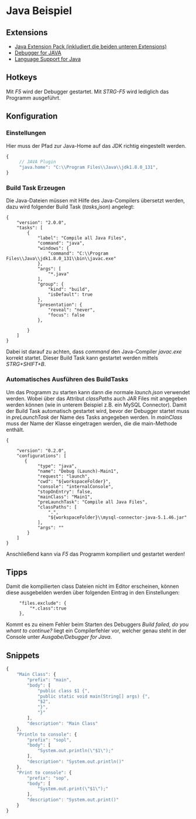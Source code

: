 # Java Beispiel
## Extensions
- [Java Extension Pack (inkludiert die beiden unteren Extensions)](https://marketplace.visualstudio.com/items?itemName=vscjava.vscode-java-pack)
- [Debugger for JAVA](https://marketplace.visualstudio.com/items?itemName=vscjava.vscode-java-debug)
- [Language Support for Java](https://marketplace.visualstudio.com/items?itemName=redhat.java)
## Hotkeys
Mit *F5* wird der Debugger gestartet. Mit *STRG-F5* wird lediglich das Programm ausgeführt.
## Konfiguration
### Einstellungen
Hier muss der Pfad zur Java-Home auf das JDK richtig eingestellt werden.
```js
{
     // JAVA Plugin
     "java.home": "C:\\Program Files\\Java\\jdk1.8.0_131",
}
```
### Build Task Erzeugen
Die Java-Dateien müssen mit Hilfe des Java-Compilers übersetzt werden, dazu wird folgender Build Task (*tasks,json*) angelegt:
```
{
    "version": "2.0.0",
    "tasks": [
        {
            "label": "Compile all Java Files",
            "command": "java",
            "windows": {
                "command": "C:\\Program Files\\Java\\jdk1.8.0_131\\bin\\javac.exe"
            },
            "args": [
                "*.java"
            ],
            "group": {
                "kind": "build",
                "isDefault": true
            },
            "presentation": {
                "reveal": "never",
                "focus": false
            },
           
        }
    ]
} 
```
Dabei ist darauf zu achten, dass *command* den Java-Compiler *javac.exe* korrekt startet. Dieser Build Task kann gestartet werden mittels *STRG+SHIFT+B*.

### Automatisches Ausführen des BuildTasks
Um das Programm zu starten kann dann die normale *launch.json* verwendet werden. Wobei über das Attribut *classPaths* auch JAR Files mit angegeben werden können (wie in unterem Beispiel z.B. ein MySQL Connector). Damit der Build Task automatisch gestartet wird, bevor der Debugger startet muss in *preLaunchTask* der Name des Tasks angegeben werden. In *mainClass* muss der Name der Klasse eingetragen werden, die die main-Methode enthält.
```
{

    "version": "0.2.0",
    "configurations": [       
       {
            "type": "java",
            "name": "Debug (Launch)-Main1",
            "request": "launch",
            "cwd": "${workspaceFolder}",
            "console": "internalConsole",
            "stopOnEntry": false,
            "mainClass": "Main1",
            "preLaunchTask": "Compile all Java Files",
            "classPaths": [
                ".",
                "${workspaceFolder}\\mysql-connector-java-5.1.46.jar"
            ],
            "args": ""
        }  
    ]
}
``` 

Anschließend kann via *F5* das Programm kompiliert und gestartet werden!

## Tipps
Damit die kompilierten class Dateien nicht im Editor erscheinen, können diese ausgebelden werden über folgenden Eintrag in den Einstellungen:
```
     "files.exclude": {
         "*.class":true
     },

```


Kommt es zu einem Fehler beim Starten des Debuggers *Build failed, do you whant to continue?* liegt ein Compilerfehler vor, welcher genau steht in der Console unter *Ausgabe/Debugger for Java*.


## Snippets
```js
{
    "Main Class": {
		"prefix": "main",
		"body": [
			"public class $1 {",
			"public static void main(String[] args) {",
			"$2",
			"}",
			"}"
		],
		"description": "Main Class"
	},
	"Println to console": {
		"prefix": "sopl",
		"body": [
			"System.out.println(\"$1\");"
		],
		"description": "System.out.println()"
	},
	"Print to console": {
		"prefix": "sop",
		"body": [
			"System.out.print(\"$1\");"
		],
		"description": "System.out.print()"
    }
}
```
